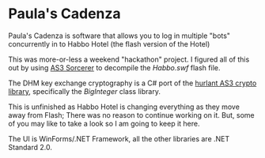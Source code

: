 
# Paula's Cadenza
Paula's Cadenza is software that allows you to log in multiple "bots" concurrently in to Habbo Hotel (the flash version of the Hotel)

This was more-or-less a weekend "hackathon" project. I figured all of this out by using [AS3 Sorcerer](https://www.as3sorcerer.com/) to decompile the *Habbo.swf* flash file.

The DHM key exchange cryptography is a C# port of the [hurlant AS3 crypto library](https://crypto.hurlant.com/), specifically the *BigInteger* class library.

This is unfinished as Habbo Hotel is changing everything as they move away from Flash; There was no reason to continue working on it. But, some of you may like to take a look so I am going to keep it here.

The UI is WinForms/.NET Framework, all the other libraries are .NET Standard 2.0.